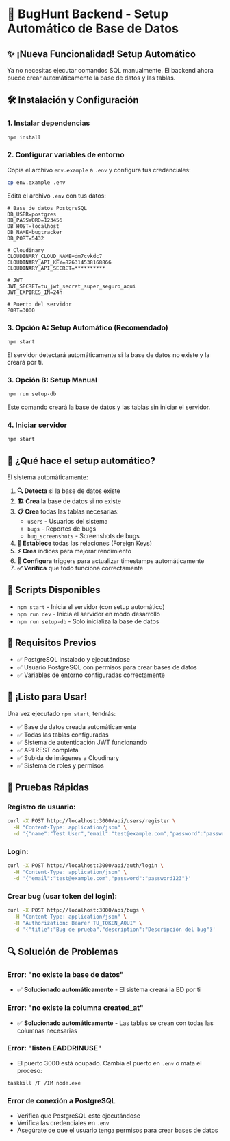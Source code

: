 # 🚀 BugHunt Backend - Setup Automático de Base de Datos

## ✨ ¡Nueva Funcionalidad! Setup Automático

Ya no necesitas ejecutar comandos SQL manualmente. El backend ahora puede crear automáticamente la base de datos y las tablas.

## 🛠️ Instalación y Configuración

### 1. Instalar dependencias
```bash
npm install
```

### 2. Configurar variables de entorno
Copia el archivo `env.example` a `.env` y configura tus credenciales:

```bash
cp env.example .env
```

Edita el archivo `.env` con tus datos:
```env
# Base de datos PostgreSQL
DB_USER=postgres
DB_PASSWORD=123456
DB_HOST=localhost
DB_NAME=bugtracker
DB_PORT=5432

# Cloudinary
CLOUDINARY_CLOUD_NAME=dm7cvkdc7
CLOUDINARY_API_KEY=826314538168866
CLOUDINARY_API_SECRET=**********

# JWT
JWT_SECRET=tu_jwt_secret_super_seguro_aqui
JWT_EXPIRES_IN=24h

# Puerto del servidor
PORT=3000
```

### 3. Opción A: Setup Automático (Recomendado)
```bash
npm start
```

El servidor detectará automáticamente si la base de datos no existe y la creará por ti.

### 3. Opción B: Setup Manual
```bash
npm run setup-db
```

Este comando creará la base de datos y las tablas sin iniciar el servidor.

### 4. Iniciar servidor
```bash
npm start
```

## 🎯 ¿Qué hace el setup automático?

El sistema automáticamente:

1. **🔍 Detecta** si la base de datos existe
2. **🏗️ Crea** la base de datos si no existe
3. **📋 Crea** todas las tablas necesarias:
   - `users` - Usuarios del sistema
   - `bugs` - Reportes de bugs
   - `bug_screenshots` - Screenshots de bugs
4. **🔗 Establece** todas las relaciones (Foreign Keys)
5. **⚡ Crea** índices para mejorar rendimiento
6. **🔄 Configura** triggers para actualizar timestamps automáticamente
7. **✅ Verifica** que todo funciona correctamente

## 🔧 Scripts Disponibles

- `npm start` - Inicia el servidor (con setup automático)
- `npm run dev` - Inicia el servidor en modo desarrollo
- `npm run setup-db` - Solo inicializa la base de datos

## 🚨 Requisitos Previos

- ✅ PostgreSQL instalado y ejecutándose
- ✅ Usuario PostgreSQL con permisos para crear bases de datos
- ✅ Variables de entorno configuradas correctamente

## 🎉 ¡Listo para Usar!

Una vez ejecutado `npm start`, tendrás:

- ✅ Base de datos creada automáticamente
- ✅ Todas las tablas configuradas
- ✅ Sistema de autenticación JWT funcionando
- ✅ API REST completa
- ✅ Subida de imágenes a Cloudinary
- ✅ Sistema de roles y permisos

## 📝 Pruebas Rápidas

### Registro de usuario:
```bash
curl -X POST http://localhost:3000/api/users/register \
  -H "Content-Type: application/json" \
  -d '{"name":"Test User","email":"test@example.com","password":"password123"}'
```

### Login:
```bash
curl -X POST http://localhost:3000/api/auth/login \
  -H "Content-Type: application/json" \
  -d '{"email":"test@example.com","password":"password123"}'
```

### Crear bug (usar token del login):
```bash
curl -X POST http://localhost:3000/api/bugs \
  -H "Content-Type: application/json" \
  -H "Authorization: Bearer TU_TOKEN_AQUI" \
  -d '{"title":"Bug de prueba","description":"Descripción del bug"}'
```

## 🔍 Solución de Problemas

### Error: "no existe la base de datos"
- ✅ **Solucionado automáticamente** - El sistema creará la BD por ti

### Error: "no existe la columna created_at"
- ✅ **Solucionado automáticamente** - Las tablas se crean con todas las columnas necesarias

### Error: "listen EADDRINUSE"
- El puerto 3000 está ocupado. Cambia el puerto en `.env` o mata el proceso:
```bash
taskkill /F /IM node.exe
```

### Error de conexión a PostgreSQL
- Verifica que PostgreSQL esté ejecutándose
- Verifica las credenciales en `.env`
- Asegúrate de que el usuario tenga permisos para crear bases de datos

